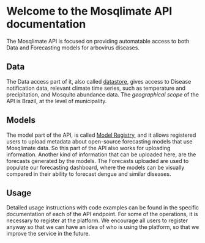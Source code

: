 # Welcome to the Mosqlimate API documentation
The Mosqlimate API is focused on providing automatable  access to both Data and 
Forecasting models for arbovirus diseases. 

## Data 
The Data access part of it, also called [datastore](https://api.mosqlimate.org/docs/datastore/),
gives access to Disease notification data, relevant climate time series, such as
temperature and precipitation, and Mosquito abundance data. The *geographical
scope* of the API is Brazil, at the level of municipality.

## Models
The model part of the API, is called [Model  Registry](https://api.mosqlimate.org/docs/registry/),
and it allows registered users to upload metadata about open-source forecasting
models that use Mosqlimate data. So this part of the API also works for uploading
information. Another kind of information that can be uploaded here, are the
forecasts generated by the models. The Forecasts uploaded are used to populate
our forecasting dashboard, where the models can be visually compared in their
ability to forecast dengue and similar diseases.

## Usage
Detailed usage instructions with code examples can be found in the specific
documentation of each of the API endpoint. For some of the operations, it is
necessary to register at the platform. We encourage all users to register anyway
so that we can have an idea of who is using the platform, so that we improve the
service in the future.
